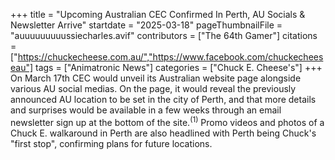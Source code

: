 +++
title = "Upcoming Australian CEC Confirmed In Perth, AU Socials & Newsletter Arrive"
startdate = "2025-03-18"
pageThumbnailFile = "auuuuuuuuussiecharles.avif"
contributors = ["The 64th Gamer"]
citations = ["https://chuckecheese.com.au/","https://www.facebook.com/chuckecheeseau"]
tags = ["Animatronic News"]
categories = ["Chuck E. Cheese's"]
+++
On March 17th CEC would unveil its Australian website page alongside various AU social medias. On the page, it would reveal the previously announced AU location to be set in the city of Perth, and that more details and surprises would be available in a few weeks through an email newsletter sign up at the bottom of the site.<sup>(1)</sup>
Promo videos and photos of a Chuck E. walkaround in Perth are also headlined with Perth being Chuck's "first stop", confirming plans for future locations.
